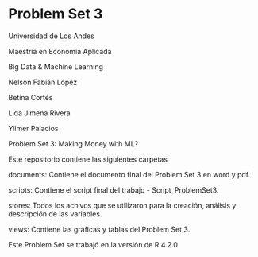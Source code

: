 # Problem Set 3

Universidad de Los Andes

Maestría en Economía Aplicada

Big Data & Machine Learning 

Nelson Fabián López 

Betina Cortés 

Lida Jimena Rivera

Yilmer Palacios 


Problem Set 3: Making Money with ML?


Este repositorio contiene las siguientes carpetas

documents: Contiene el documento final del Problem Set 3 en word y pdf.

scripts: Contiene el script final del trabajo - Script_ProblemSet3.

stores: Todos los achivos que se utilizaron para la creación, análisis y descripción de las variables. 

views: Contiene las gráficas y tablas del Problem Set 3. 

Este Problem Set se trabajó en la versión de R 4.2.0

